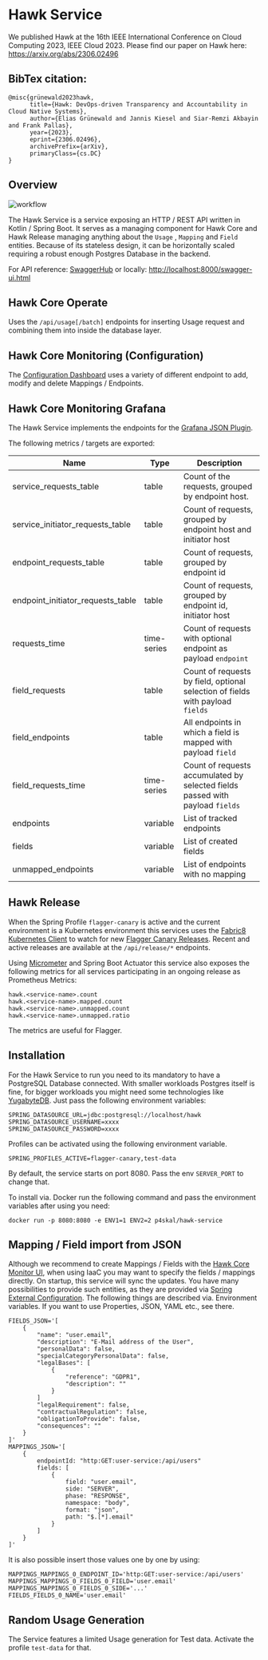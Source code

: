 # Hawk Service

We published Hawk at the 16th IEEE International Conference on Cloud Computing 2023, IEEE Cloud 2023.
Please find our paper on Hawk here: https://arxiv.org/abs/2306.02496

## BibTex citation:
```
@misc{grünewald2023hawk,
      title={Hawk: DevOps-driven Transparency and Accountability in Cloud Native Systems}, 
      author={Elias Grünewald and Jannis Kiesel and Siar-Remzi Akbayin and Frank Pallas},
      year={2023},
      eprint={2306.02496},
      archivePrefix={arXiv},
      primaryClass={cs.DC}
}
```
## Overview

![workflow](https://github.com/PrivacyEngineering/hawk-service/actions/workflows/main.yml/badge.svg)

The Hawk Service is a service exposing an HTTP / REST API written in Kotlin / Spring Boot. It serves
as a managing component for Hawk Core and Hawk Release managing anything about the `Usage`
, `Mapping` and `Field` entities. Because of its stateless design, it can be horizontally scaled
requiring a robust enough Postgres Database in the backend.

For API
reference: [SwaggerHub](https://app.swaggerhub.com/apis-docs/TUB-CNPE-TB/transparency-log-service/1.1.1)
or locally: [http://localhost:8000/swagger-ui.html](http://localhost:8000/swagger-ui.html)

## Hawk Core Operate

Uses the `/api/usage[/batch]` endpoints for inserting Usage request and combining them into inside
the database layer.

## Hawk Core Monitoring (Configuration)

The [Configuration Dashboard](https://github.com/PrivacyEngineering/hawk-core-monitor) uses a
variety of different endpoint to add, modify and delete Mappings / Endpoints.

## Hawk Core Monitoring Grafana

The Hawk Service implements the endpoints for
the [Grafana JSON Plugin](https://grafana.com/grafana/plugins/simpod-json-datasource/).

The following metrics / targets are exported:

| Name                              | Type        | Description                                                                    |
|-----------------------------------|-------------|--------------------------------------------------------------------------------|
| service_requests_table            | table       | Count of the requests, grouped by endpoint host.                               |
| service_initiator_requests_table  | table       | Count of requests, grouped by endpoint host and initiator host                 |
| endpoint_requests_table           | table       | Count of requests, grouped by endpoint id                                      |
| endpoint_initiator_requests_table | table       | Count of requests, grouped by endpoint id, initiator host                      |
| requests_time                     | time-series | Count of requests with optional endpoint as payload `endpoint`                 |
| field_requests                    | table       | Count of requests by field, optional selection of fields with payload `fields` |
| field_endpoints                   | table       | All endpoints in which a field is mapped with payload `field`                  |
| field_requests_time               | time-series | Count of requests accumulated by selected fields passed with payload `fields`  |
| endpoints                         | variable    | List of tracked endpoints                                                      |
| fields                            | variable    | List of created fields                                                         |
| unmapped_endpoints                | variable    | List of endpoints with no mapping                                              |

## Hawk Release

When the Spring Profile `flagger-canary` is active and the current environment is a Kubernetes
environment this services uses
the [Fabric8 Kubernetes Client](https://github.com/fabric8io/kubernetes-client) to watch for new
[Flagger Canary Releases](https://github.com/fluxcd/flagger). Recent and active releases are
available at the `/api/release/*` endpoints.

Using [Micrometer](https://github.com/micrometer-metrics/micrometer) and Spring Boot Actuator this
service also exposes the following metrics for all services participating in an ongoing release as
Prometheus Metrics:

```
hawk.<service-name>.count
hawk.<service-name>.mapped.count
hawk.<service-name>.unmapped.count
hawk.<service-name>.unmapped.ratio
```

The metrics are useful for Flagger.

## Installation

For the Hawk Service to run you need to its mandatory to have a PostgreSQL Database connected. With
smaller workloads Postgres itself is fine, for bigger workloads you might need some technologies
like [YugabyteDB](https://github.com/yugabyte/yugabyte-db). Just pass the following environment
variables:

```properties
SPRING_DATASOURCE_URL=jdbc:postgresql://localhost/hawk
SPRING_DATASOURCE_USERNAME=xxxx
SPRING_DATASOURCE_PASSWORD=xxxx
```

Profiles can be activated using the following environment variable.

```
SPRING_PROFILES_ACTIVE=flagger-canary,test-data
```

By default, the service starts on port 8080. Pass the env `SERVER_PORT` to change that.

To install via. Docker run the following command and pass the environment variables after using you
need:

```
docker run -p 8080:8080 -e ENV1=1 ENV2=2 p4skal/hawk-service
```

## Mapping / Field import from JSON

Although we recommend to create Mappings / Fields with
the [Hawk Core Monitor UI](https://github.com/PrivacyEngineering/hawk-core-monitor), when using IaaC
you may want to specify the fields / mappings directly. On startup, this service will sync the
updates. You have many possibilities to provide such entities, as they are provided
via [Spring External Configuration](). The following things are described via. Environment variables.
If you want to use Properties, JSON, YAML etc., see there.
```dotenv
FIELDS_JSON='[
    {
        "name": "user.email",
        "description": "E-Mail address of the User",
        "personalData": false,
        "specialCategoryPersonalData": false,
        "legalBases": [
            {
                "reference": "GDPR1", 
                "description": ""
            }
        ]
        "legalRequirement": false,
        "contractualRegulation": false,
        "obligationToProvide": false,
        "consequences": ""
    }
]'
MAPPINGS_JSON='[
    {
        endpointId: "http:GET:user-service:/api/users"
        fields: [
            {
                field: "user.email",
                side: "SERVER",
                phase: "RESPONSE",
                namespace: "body",
                format: "json",
                path: "$.[*].email"
            }
        ]
    }
]'
```
It is also possible insert those values one by one by using:
```dotenv
MAPPINGS_MAPPINGS_0_ENDPOINT_ID='http:GET:user-service:/api/users'
MAPPINGS_MAPPINGS_0_FIELDS_0_FIELD='user.email'
MAPPINGS_MAPPINGS_0_FIELDS_0_SIDE='...'
FIELDS_FIELDS_0_NAME='user.email'
```

## Random Usage Generation

The Service features a limited Usage generation for Test data. Activate the profile `test-data` for
that.


